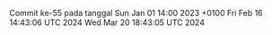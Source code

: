 Commit ke-55 pada tanggal Sun Jan 01 14:00 2023 +0100
Fri Feb 16 14:43:06 UTC 2024
Wed Mar 20 18:43:05 UTC 2024

